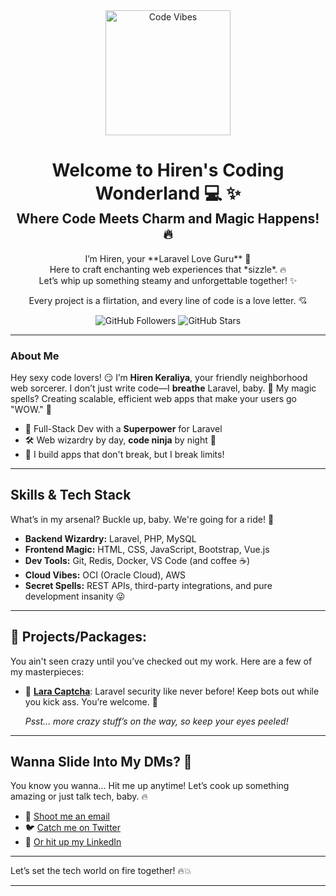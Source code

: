 <div align="center"> <img src="https://media.giphy.com/media/l4pTfx2qLszoacZRS/giphy.gif" width="200" height="200" alt="Code Vibes" />  <h1 style=" border: none; margin-bottom: 0; ">Welcome to Hiren's Coding Wonderland 💻 ✨</h1> <h2 style=" margin-top: 0; ">  Where Code Meets Charm and Magic Happens! 🔥 </h2> <p> I’m Hiren, your **Laravel Love Guru** 💋<br> Here to craft enchanting web experiences that *sizzle*. 🔥<br> Let’s whip up something steamy and unforgettable together! ✨ </p> <p>Every project is a flirtation, and every line of code is a love letter. 💘</p> <img src="https://img.shields.io/github/followers/hirenkeraliya?style=social" alt="GitHub Followers" /> <img src="https://img.shields.io/github/stars/hirenkeraliya?style=social" alt="GitHub Stars" /> </div>

---

### About Me
Hey sexy code lovers! 😏 I’m **Hiren Keraliya**, your friendly neighborhood web sorcerer. I don’t just write code—I **breathe** Laravel, baby. 💨 My magic spells? Creating scalable, efficient web apps that make your users go "WOW." 🚀 

- 🔮 Full-Stack Dev with a **Superpower** for Laravel
- 🛠️ Web wizardry by day, **code ninja** by night 🌙 
- 💪 I build apps that don't break, but I break limits!

---

## Skills & Tech Stack
What’s in my arsenal? Buckle up, baby. We're going for a ride! 🎢

- **Backend Wizardry:** Laravel, PHP, MySQL
- **Frontend Magic:** HTML, CSS, JavaScript, Bootstrap, Vue.js
- **Dev Tools:** Git, Redis, Docker, VS Code (and coffee ☕)
- **Cloud Vibes:** OCI (Oracle Cloud), AWS
- **Secret Spells:** REST APIs, third-party integrations, and pure development insanity 😜

---

## 🚨 **Projects/Packages:**
You ain't seen crazy until you’ve checked out my work. Here are a few of my masterpieces:

- 🔐 [**Lara Captcha**](https://github.com/hirenkeraliya/lara-captcha): Laravel security like never before! Keep bots out while you kick ass. You’re welcome. 🙌

   _Psst... more crazy stuff’s on the way, so keep your eyes peeled!_

---

## Wanna Slide Into My DMs? 💬
You know you wanna... Hit me up anytime! Let’s cook up something amazing or just talk tech, baby. 🔥

- 📧 [Shoot me an email](mailto:hirenkeradiya@gmail.com)
- 🐦 [Catch me on Twitter](https://twitter.com/HirenKeraliya)
- 💼 [Or hit up my LinkedIn](https://linkedin.com/in/yourname)

---

Let’s set the tech world on fire together! 🔥💥

---
